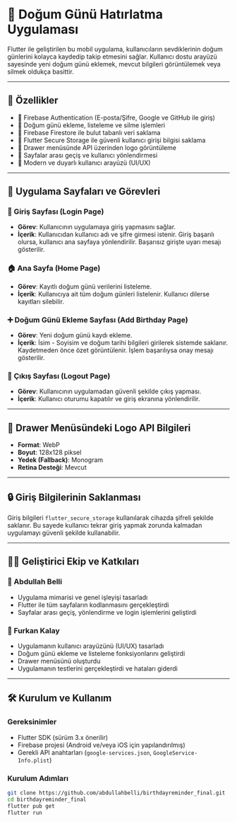 # 🎉 Doğum Günü Hatırlatma Uygulaması

Flutter ile geliştirilen bu mobil uygulama, kullanıcıların sevdiklerinin doğum günlerini kolayca kaydedip takip etmesini sağlar. Kullanıcı dostu arayüzü sayesinde yeni doğum günü eklemek, mevcut bilgileri görüntülemek veya silmek oldukça basittir.

---

## 📲 Özellikler

- 🔐 Firebase Authentication (E-posta/Şifre, Google ve GitHub ile giriş)
- 📝 Doğum günü ekleme, listeleme ve silme işlemleri
- 📂 Firebase Firestore ile bulut tabanlı veri saklama
- 🧾 Flutter Secure Storage ile güvenli kullanıcı girişi bilgisi saklama
- 📸 Drawer menüsünde API üzerinden logo görüntüleme
- 🧭 Sayfalar arası geçiş ve kullanıcı yönlendirmesi
- 📱 Modern ve duyarlı kullanıcı arayüzü (UI/UX)

---

## 📄 Uygulama Sayfaları ve Görevleri

### 🔑 Giriş Sayfası (Login Page)

- **Görev**: Kullanıcının uygulamaya giriş yapmasını sağlar.
- **İçerik**: Kullanıcıdan kullanıcı adı ve şifre girmesi istenir. Giriş başarılı olursa, kullanıcı ana sayfaya yönlendirilir. Başarısız girişte uyarı mesajı gösterilir.

### 🏠 Ana Sayfa (Home Page)

- **Görev**: Kayıtlı doğum günü verilerini listeleme.
- **İçerik**: Kullanıcıya ait tüm doğum günleri listelenir. Kullanıcı dilerse kayıtları silebilir.

### ➕ Doğum Günü Ekleme Sayfası (Add Birthday Page)

- **Görev**: Yeni doğum günü kaydı ekleme.
- **İçerik**: İsim - Soyisim ve doğum tarihi bilgileri girilerek sistemde saklanır. Kaydetmeden önce özet görüntülenir. İşlem başarılıysa onay mesajı gösterilir.

### 🚪 Çıkış Sayfası (Logout Page)

- **Görev**: Kullanıcının uygulamadan güvenli şekilde çıkış yapması.
- **İçerik**: Kullanıcı oturumu kapatılır ve giriş ekranına yönlendirilir.

---

## 🧭 Drawer Menüsündeki Logo API Bilgileri

- **Format**: WebP  
- **Boyut**: 128x128 piksel  
- **Yedek (Fallback)**: Monogram  
- **Retina Desteği**: Mevcut

---

## 🔒 Giriş Bilgilerinin Saklanması

Giriş bilgileri `flutter_secure_storage` kullanılarak cihazda şifreli şekilde saklanır. Bu sayede kullanıcı tekrar giriş yapmak zorunda kalmadan uygulamayı güvenli şekilde kullanabilir.

---

## 👨‍💻 Geliştirici Ekip ve Katkıları

### 👤 Abdullah Belli
- Uygulama mimarisi ve genel işleyişi tasarladı  
- Flutter ile tüm sayfaların kodlanmasını gerçekleştirdi  
- Sayfalar arası geçiş, yönlendirme ve login işlemlerini geliştirdi

### 👤 Furkan Kalay
- Uygulamanın kullanıcı arayüzünü (UI/UX) tasarladı  
- Doğum günü ekleme ve listeleme fonksiyonlarını geliştirdi  
- Drawer menüsünü oluşturdu  
- Uygulamanın testlerini gerçekleştirdi ve hataları giderdi

---

## 🛠 Kurulum ve Kullanım

### Gereksinimler
- Flutter SDK (sürüm 3.x önerilir)
- Firebase projesi (Android ve/veya iOS için yapılandırılmış)
- Gerekli API anahtarları (`google-services.json`, `GoogleService-Info.plist`)

### Kurulum Adımları

```bash
git clone https://github.com/abdullahbelli/birthdayreminder_final.git
cd birthdayreminder_final
flutter pub get
flutter run

